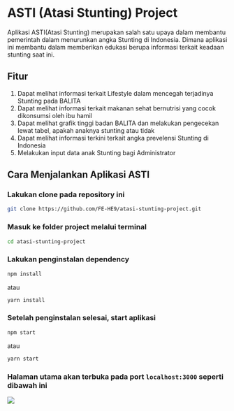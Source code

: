 # ASTI (Atasi Stunting) Project

Aplikasi ASTI(Atasi Stunting) merupakan salah satu upaya dalam membantu pemerintah dalam menurunkan angka Stunting di Indonesia. Dimana aplikasi ini membantu dalam memberikan edukasi berupa informasi terkait keadaan stunting saat ini. 

## Fitur

1. Dapat melihat informasi terkait Lifestyle dalam mencegah terjadinya Stunting pada BALITA
2. Dapat melihat informasi terkait makanan sehat bernutrisi yang cocok dikonsumsi oleh ibu hamil
3. Dapat melihat grafik tinggi badan BALITA dan melakukan pengecekan lewat tabel, apakah anaknya stunting atau tidak
4. Dapat melihat informasi terkini terkait angka prevelensi Stunting di Indonesia 
5. Melakukan input data anak Stunting bagi Administrator

## Cara Menjalankan Aplikasi ASTI

### Lakukan clone pada repository ini
```bash
git clone https://github.com/FE-HE9/atasi-stunting-project.git
``` 

### Masuk ke folder project melalui terminal 
```bash
cd atasi-stunting-project
```

### Lakukan penginstalan dependency
```bash
npm install
```
atau
```bash  
yarn install
```

### Setelah penginstalan selesai, start aplikasi 
```bash
npm start
```
atau
```bash  
yarn start
```

### Halaman utama akan terbuka pada port `localhost:3000` seperti dibawah ini
<img src='./screenshoot/landing-page.jpg'>
